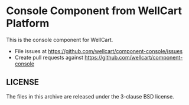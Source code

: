 Console Component from WellCart Platform
=========================

This is the console component for WellCart.

- File issues at https://github.com/wellcart/component-console/issues
- Create pull requests against https://github.com/wellcart/component-console

LICENSE
-------

The files in this archive are released under the 3-clause BSD license.

